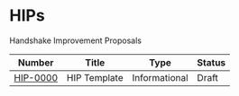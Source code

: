 # HIPs
Handshake Improvement Proposals

| Number                  | Title                                                               | Type          | Status   |
|-------------------------|---------------------------------------------------------------------|---------------|----------|
| [HIP-0000](HIP-0000.md) | HIP Template                                                        | Informational | Draft    |
